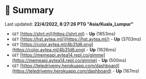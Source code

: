 # 📖 Summary
Last updated: **22/4/2022, 8:27:26 PTG "Asia/Kuala_Lumpur"**

- `GET` [https://shrt.ml](https://shrt.ml) - **Up** (1653ms)
- `GET` [https://hst.aytea.ml/](https://hst.aytea.ml/) - **Up** (3703ms)
- `GET` [https://color.aytea.ml/4b31d6.png](https://color.aytea.ml/4b31d6.png) - **Up** (1626ms)
- `GET` [https://memeapi.aytea14.repl.co/gimme](https://memeapi.aytea14.repl.co/gimme) - **Up** (500ms)
- `GET` [https://teledrivemy.herokuapp.com/dashboard](https://teledrivemy.herokuapp.com/dashboard) - **Up** (167ms)
